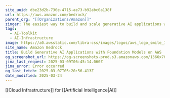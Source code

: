 ```yaml
---
site_uuid: dbe23d2b-730e-4715-ae73-b92abc0a138f
url: https://aws.amazon.com/bedrock/
parent_org: "[[Organizations/Amazon]]"
zinger: The easiest way to build and scale generative AI applications with foundation models
tags:
  - AI-Toolkit
  - AI-Infrastructure
image: https://a0.awsstatic.com/libra-css/images/logos/aws_logo_smile_1200x630.png
site_name: Amazon Bedrock
title: Build Generative AI Applications with Foundation Models on AWS
og_screenshot_url: https://og-screenshots-prod.s3.amazonaws.com/1366x768/80/false/1be135e96b98cec1a8f05fc1a93211f36238018444b9fe99ceb19c24f4d10ae1.jpeg
jina_last_request: 2025-03-09T06:45:14.060Z
jina_error: Error occurred
og_last_fetch: 2025-03-07T05:20:56.413Z
date_modified: 2025-03-24
---
```



[[Cloud Infrastructure]] for [[Artificial Intelligence|AI]]
